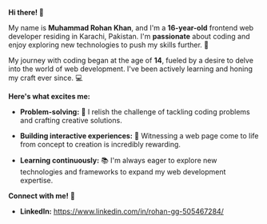 **Hi there! 👋**

My name is **Muhammad Rohan Khan**, and I'm a **16-year-old** frontend web developer residing in Karachi, Pakistan. I'm **passionate** about coding and enjoy exploring new technologies to push my skills further. 🚀

My journey with coding began at the age of **14**, fueled by a desire to delve into the world of web development. I've been actively learning and honing my craft ever since. 💻

**Here's what excites me:**

*   **Problem-solving:** 🧠 I relish the challenge of tackling coding problems and crafting creative solutions.
    
*   **Building interactive experiences:** 💫 Witnessing a web page come to life from concept to creation is incredibly rewarding.
    
*   **Learning continuously:** 📚 I'm always eager to explore new technologies and frameworks to expand my web development expertise.

**Connect with me!** 🤝

* **LinkedIn:** https://www.linkedin.com/in/rohan-gg-505467284/



   
